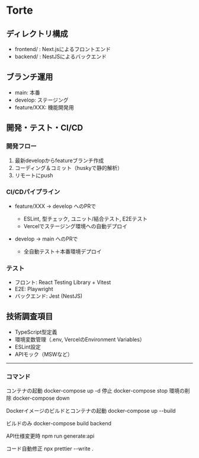 # Torte

## ディレクトリ構成
- frontend/ : Next.jsによるフロントエンド
- backend/ : NestJSによるバックエンド

## ブランチ運用
- main: 本番
- develop: ステージング
- feature/XXX: 機能開発用

## 開発・テスト・CI/CD
### 開発フロー
1. 最新developからfeatureブランチ作成
2. コーディング＆コミット（huskyで静的解析）
3. リモートにpush

### CI/CDパイプライン
- feature/XXX → develop へのPRで
  - ESLint, 型チェック, ユニット/結合テスト, E2Eテスト
  - Vercelでステージング環境への自動デプロイ

- develop → main へのPRで
  - 全自動テスト＋本番環境デプロイ

### テスト
- フロント: React Testing Library + Vitest
- E2E: Playwright
- バックエンド: Jest (NestJS)

## 技術調査項目
- TypeScript型定義
- 環境変数管理（.env, VercelのEnvironment Variables）
- ESLint設定
- APIモック（MSWなど）

---

### コマンド
コンテナの起動
docker-compose up -d
停止
docker-compose stop
環境の削除
docker-compose down

Dockerイメージのビルドとコンテナの起動
docker-compose up --build

ビルドのみ
docker-compose build backend

API仕様変更時
npm run generate:api

コード自動修正
npx prettier --write .